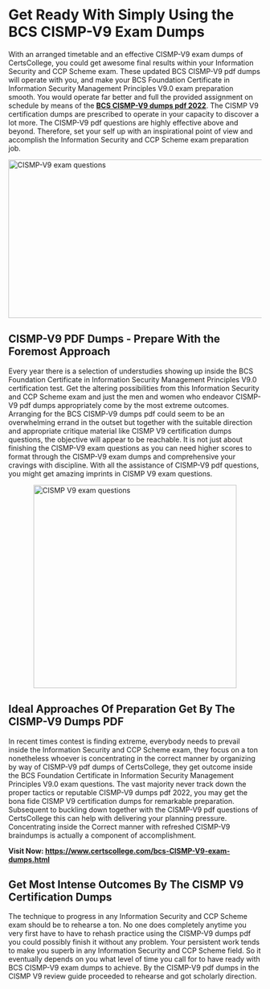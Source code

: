 <h1><strong>Get Ready With Simply Using the BCS CISMP-V9 Exam Dumps&nbsp;</strong></h1>
<p><span style="font-weight: 400;">With an arranged timetable and an effective  CISMP-V9 exam dumps of CertsCollege, you could get awesome final results within your Information Security and CCP Scheme exam. These updated BCS CISMP-V9 pdf dumps will operate with you, and make your BCS Foundation Certificate in Information Security Management Principles V9.0 exam preparation smooth. You would operate far better and full the provided assignment on schedule by means of the <strong><a href="https://www.certscollege.com/bcs-CISMP-V9-exam-dumps.html">BCS CISMP-V9 dumps pdf 2022</a></strong>. The CISMP V9 certification dumps are prescribed to operate in your capacity to discover a lot more. The  CISMP-V9 pdf questions are highly effective above and beyond. Therefore, set your self up with an inspirational point of view and accomplish the Information Security and CCP Scheme exam preparation job.&nbsp;</span></p>
<p><span style="font-weight: 400;"><img style="display: block; margin-left: auto; margin-right: auto;" src="https://i.ibb.co/CPDK3ps/Yellow-and-Blue-Initiative-Blog-Banner.png" alt="CISMP-V9 exam questions" width="559" height="315" /></span></p>
<h2><strong>CISMP-V9 PDF Dumps - Prepare With the Foremost Approach</strong></h2>
<p><span style="font-weight: 400;">Every year there is a selection of understudies showing up inside the BCS Foundation Certificate in Information Security Management Principles V9.0 certification test. Get the altering possibilities from this Information Security and CCP Scheme exam and just the men and women who endeavor CISMP-V9 pdf dumps appropriately come by the most extreme outcomes. Arranging for the BCS CISMP-V9 dumps pdf could seem to be an overwhelming errand in the outset but together with the suitable direction and appropriate critique material like CISMP V9 certification dumps questions, the objective will appear to be reachable. It is not just about finishing the CISMP-V9 exam questions as you can need higher scores to format through the CISMP-V9 exam dumps and comprehensive your cravings with discipline. With all the assistance of CISMP-V9 pdf questions, you might get amazing imprints in CISMP V9 exam questions.</span></p>
<p><span style="font-weight: 400;"><a href="https://tinyurl.com/42zyry22"><img style="display: block; margin-left: auto; margin-right: auto;" src="https://i.ibb.co/9tMrhdY/Teacher-Appreciation-Invitation.png" alt="CISMP V9 exam questions " width="404" height="404" /></a></span></p>
<h2><strong>Ideal Approaches Of Preparation Get By The CISMP-V9 Dumps PDF</strong></h2>
<p><span style="font-weight: 400;">In recent times contest is finding extreme, everybody needs to prevail inside the Information Security and CCP Scheme exam, they focus on a ton nonetheless whoever is concentrating in the correct manner by organizing by way of CISMP-V9 pdf dumps of CertsCollege, they get outcome inside the BCS Foundation Certificate in Information Security Management Principles V9.0 exam questions. The vast majority never track down the proper tactics or reputable CISMP-V9 dumps pdf 2022, you may get the bona fide CISMP V9 certification dumps for remarkable preparation. Subsequent to buckling down together with the  CISMP-V9 pdf questions of CertsCollege this can help with delivering your planning pressure. Concentrating inside the Correct manner with refreshed CISMP-V9 braindumps is actually a component of accomplishment.</span></p>
<p><span style="font-weight: 400;"><strong>Visit Now: <a href="https://www.certscollege.com/bcs-CISMP-V9-exam-dumps.html">https://www.certscollege.com/bcs-CISMP-V9-exam-dumps.html</a></strong></span></p>
<h2><strong>Get Most Intense Outcomes By The CISMP V9 Certification Dumps</strong></h2>
<p><span style="font-weight: 400;">The technique to progress in any Information Security and CCP Scheme exam should be to rehearse a ton. No one does completely anytime you very first have to have to rehash practice using the CISMP-V9 dumps pdf you could possibly finish it without any problem. Your persistent work tends to make you superb in any Information Security and CCP Scheme field. So it eventually depends on you what level of time you call for to have ready with BCS CISMP-V9 exam dumps to achieve. By the CISMP-V9 pdf dumps in the CISMP V9 review guide proceeded to rehearse and got scholarly direction.</span></p>
